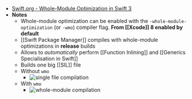 - [Swift.org - Whole-Module Optimization in Swift 3](https://www.swift.org/blog/whole-module-optimizations/)
- **Notes**
	- Whole-module optimization can be enabled with the `-whole-module-optimization` (or `-wmo`) compiler flag. **From [[Xcode]] 8 enabled by default**
	- [[Swift Package Manager]] compiles with whole-module optimizations in **release** builds
	- Allows to *automatically* perform [[Function Inlining]] and [[Generics Specialisation in Swift]] 
	- Builds one big [[SIL]] file
	- Without `wmo`
		-  ![single file compilation](https://swift.org/assets/images/wmo-blog/single-file.png)
	- With `wmo`
		- ![whole-module compilation](https://swift.org/assets/images/wmo-blog/wmo.png)
